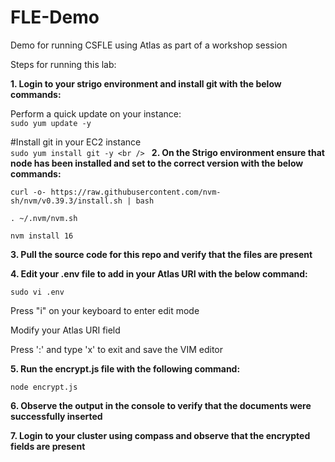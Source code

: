 # FLE-Demo
Demo for running CSFLE using Atlas as part of a workshop session

Steps for running this lab:

**1. Login to your strigo environment and install git with the below commands:** <br />

Perform a quick update on your instance:<br />
`sudo yum update -y`<br />
 
#Install git in your EC2 instance <br />
`sudo yum install git -y <br />
`
**2. On the Strigo environment ensure that node has been installed and set to the correct version with the below commands:** <br />

`curl -o- https://raw.githubusercontent.com/nvm-sh/nvm/v0.39.3/install.sh | bash` <br />

`. ~/.nvm/nvm.sh` <br />

`nvm install 16` <br />


**3. Pull the source code for this repo and verify that the files are present** <br />


**4. Edit your .env file to add in your Atlas URI with the below command:** <br />

`sudo vi .env` <br />

Press "i" on your keyboard to enter edit mode <br />

Modify your Atlas URI field <br />

Press ':' and type 'x' to exit and save the VIM editor <br />

**5. Run the encrypt.js file with the following command:** <br />

`node encrypt.js` <br />

**6. Observe the output in the console to verify that the documents were successfully inserted** <br />

**7. Login to your cluster using compass and observe that the encrypted fields are present** <br />

